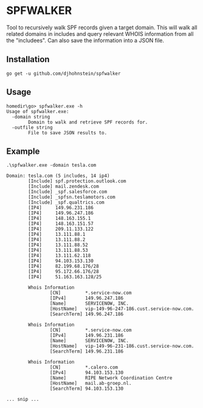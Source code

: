 # SPFWALKER

Tool to recursively walk SPF records given a target domain. This will walk all related domains in includes and query relevant WHOIS information from all the "includees". Can also save the information into a JSON file.

## Installation

`go get -u github.com/djhohnstein/spfwalker`

## Usage

```
homedir\go> spfwalker.exe -h
Usage of spfwalker.exe:
  -domain string
        Domain to walk and retrieve SPF records for.
  -outfile string
        File to save JSON results to.
```

## Example

```
.\spfwalker.exe -domain tesla.com

Domain: tesla.com (5 includes, 14 ip4)
        [Include] spf.protection.outlook.com
        [Include] mail.zendesk.com
        [Include] _spf.salesforce.com
        [Include] _spfsn.teslamotors.com
        [Include] _spf.qualtrics.com
        [IP4]     149.96.231.186
        [IP4]     149.96.247.186
        [IP4]     148.163.155.1
        [IP4]     148.163.151.57
        [IP4]     209.11.133.122
        [IP4]     13.111.88.1
        [IP4]     13.111.88.2
        [IP4]     13.111.88.52
        [IP4]     13.111.88.53
        [IP4]     13.111.62.118
        [IP4]     94.103.153.130
        [IP4]     82.199.68.176/28
        [IP4]     95.172.66.176/28
        [IP4]     51.163.163.128/25

        Whois Information
                [CN]         *.service-now.com
                [IPv4]       149.96.247.186
                [Name]       SERVICENOW, INC.
                [HostName]   vip-149-96-247-186.cust.service-now.com.
                [SearchTerm] 149.96.247.186

        Whois Information
                [CN]         *.service-now.com
                [IPv4]       149.96.231.186
                [Name]       SERVICENOW, INC.
                [HostName]   vip-149-96-231-186.cust.service-now.com.
                [SearchTerm] 149.96.231.186

        Whois Information
                [CN]         *.calero.com
                [IPv4]       94.103.153.130
                [Name]       RIPE Network Coordination Centre
                [HostName]   mail.ab-groep.nl.
                [SearchTerm] 94.103.153.130

... snip ...
```